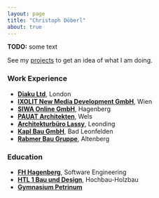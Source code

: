 ```yaml
---
layout: page
title: "Christoph Döberl"
about: true
---
```


**TODO:** some text

See my [projects](/projects/) to get an idea of what I am doing.

### Work Experience

* [**Diaku Ltd**](https://diaku.com), London
* [**IXOLIT New Media Development GmbH**](https://www.ixolit.com), Wien
* [**SIWA Online GmbH**](https://www.siwa.at), Hagenberg
* [**PAUAT Architekten**](http://pau.at), Wels
* [**Architekturbüro Lassy**](http://lassy.at), Leonding
* [**Kapl Bau GmbH**](http://kaplbau.at), Bad Leonfelden
* [**Rabmer Bau Gruppe**](http://rabmer.at), Altenberg

### Education

* [**FH Hagenberg**](http://fh-hagenberg.at), Software Engineering
* [**HTL 1 Bau und Design**](http://htl1.at), Hochbau-Holzbau
* [**Gymnasium Petrinum**](http://www.petrinum.at)

